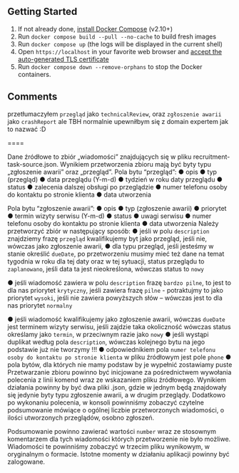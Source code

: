 ## Getting Started

1. If not already done, [install Docker Compose](https://docs.docker.com/compose/install/) (v2.10+)
2. Run `docker compose build --pull --no-cache` to build fresh images
3. Run `docker compose up` (the logs will be displayed in the current shell)
4. Open `https://localhost` in your favorite web browser and [accept the auto-generated TLS certificate](https://stackoverflow.com/a/15076602/1352334)
5. Run `docker compose down --remove-orphans` to stop the Docker containers.


## Comments

przetłumaczyłem `przegląd` jako `technicalReview`, oraz `zgłoszenie awarii` jako `crashReport` ale TBH normalnie upewniłbym się z domain expertem jak to nazwać :D


====

Dane źródłowe to zbiór „wiadomości” znajdujących się w pliku recruitment-task-source.json.
Wynikiem przetworzenia zbioru mają być byty typu „zgłoszenie awarii” oraz „przegląd”.
Pola bytu “przegląd”:
● opis
● typ (przegląd)
● data przeglądu (Y-m-d)
● tydzień w roku daty przeglądu
● status
● zalecenia dalszej obsługi po przeglądzie
● numer telefonu osoby do kontaktu po stronie klienta
● data utworzenia

Pola bytu “zgłoszenie awarii”:
● opis
● typ (zgłoszenie awarii)
● priorytet
● termin wizyty serwisu (Y-m-d)
● status
● uwagi serwisu
● numer telefonu osoby do kontaktu po stronie klienta
● data utworzenia
Należy przetworzyć zbiór w następujący sposób:
● jeśli w polu `description` znajdziemy frazę `przegląd` kwalifikujemy byt jako przegląd, jeśli
nie, wówczas jako zgłoszenie awarii,
● dla typu przegląd, jeśli jesteśmy w stanie określić `dueDate`, po przetworzeniu musimy mieć
też dane na temat tygodnia w roku dla tej daty oraz w tej sytuacji, status przeglądu to
`zaplanowano`, jeśli data ta jest nieokreślona, wówczas status to `nowy`


● jeśli wiadomość zawiera w polu `description` frazę `bardzo pilne`, to jest to dla nas priorytet
`krytyczny`, jeśli zawiera frazę `pilne` - potraktujmy to jako priorytet `wysoki`, jeśli nie zawiera
powyższych słów – wówczas jest to dla nas priorytet `normalny`


● jeśli wiadomość kwalifikujemy jako zgłoszenie awarii, wówczas `dueDate` jest terminem
wizyty serwisu, jeśli zajdzie taka okoliczność wówczas status określamy jako `termin`, w
przeciwnym razie jako `nowy`
● jeśli wystąpi duplikat według pola `description`, wówczas kolejnego bytu na jego podstawie
już nie tworzymy !!!
● odpowiednikiem pola `numer telefonu osoby do kontaktu po stronie klienta` w pliku
źródłowym jest pole `phone`
● pola bytów, dla których nie mamy podstaw by je wypełnić zostawiamy puste
Przetwarzanie zbioru powinno być inicjowane za pośrednictwem wywołania polecenia z linii
komend wraz ze wskazaniem pliku źródłowego.
Wynikiem działania powinny by być dwa pliki .json, gdzie w jednym będą znajdowały się jedynie byty
typu zgłoszenie awarii, a w drugim przeglądy.
Dodatkowo po wykonaniu polecenia, w konsoli powinniśmy zobaczyć czytelne podsumowanie
mówiące o ogólnej liczbie przetworzonych wiadomości, o ilości utworzonych przeglądów, osobno
zgłoszeń.

Podsumowanie powinno zawierać wartości `number` wraz ze stosownym komentarzem dla tych
wiadomości których przetworzenie nie było możliwe. Wiadomości te powinniśmy zobaczyć w trzecim
pliku wynikowym, w oryginalnym o formacie. Istotne momenty w działaniu aplikacji powinny być
zalogowane.
